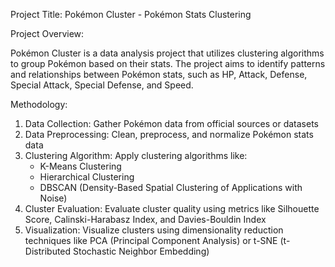 Project Title: Pokémon Cluster - Pokémon Stats Clustering

Project Overview:

Pokémon Cluster is a data analysis project that utilizes clustering algorithms to group Pokémon based on their stats. The project aims to identify patterns and relationships between Pokémon stats, such as HP, Attack, Defense, Special Attack, Special Defense, and Speed.

Methodology:

1. Data Collection: Gather Pokémon data from official sources or datasets
2. Data Preprocessing: Clean, preprocess, and normalize Pokémon stats data
3. Clustering Algorithm: Apply clustering algorithms like:
    - K-Means Clustering
    - Hierarchical Clustering
    - DBSCAN (Density-Based Spatial Clustering of Applications with Noise)
4. Cluster Evaluation: Evaluate cluster quality using metrics like Silhouette Score, Calinski-Harabasz Index, and Davies-Bouldin Index
5. Visualization: Visualize clusters using dimensionality reduction techniques like PCA (Principal Component Analysis) or t-SNE (t-Distributed Stochastic Neighbor Embedding)


